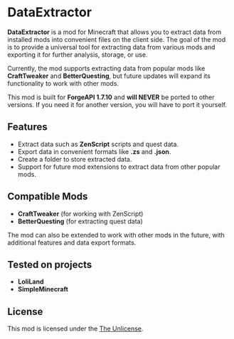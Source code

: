 # DataExtractor

**DataExtractor** is a mod for Minecraft that allows you to extract data from installed mods into convenient files on the client side. The goal of the mod is to provide a universal tool for extracting data from various mods and exporting it for further analysis, storage, or use.

Currently, the mod supports extracting data from popular mods like **CraftTweaker** and **BetterQuesting**, but future updates will expand its functionality to work with other mods.

This mod is built for **ForgeAPI 1.7.10** and **will NEVER** be ported to other versions. If you need it for another version, you will have to port it yourself.

## Features

- Extract data such as **ZenScript** scripts and quest data.
- Export data in convenient formats like **.zs** and **.json**.
- Create a folder to store extracted data.
- Support for future mod extensions to extract data from other popular mods.

## Compatible Mods

- **CraftTweaker** (for working with ZenScript)
- **BetterQuesting** (for extracting quest data)

The mod can also be extended to work with other mods in the future, with additional features and data export formats.

## Tested on projects
- **LoliLand**
- **SimpleMinecraft**

## License

This mod is licensed under the [The Unlicense](LICENSE).
